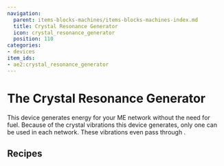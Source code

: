 ```yaml
---
navigation:
  parent: items-blocks-machines/items-blocks-machines-index.md
  title: Crystal Resonance Generator
  icon: crystal_resonance_generator
  position: 110
categories:
- devices
item_ids:
- ae2:crystal_resonance_generator
---
```


# The Crystal Resonance Generator

<BlockImage id="crystal_resonance_generator" scale="8" />

This device generates energy for your ME network without the need for fuel. Because of the crystal vibrations this device generates, only one can be used in each network. These vibrations even pass through <ItemLink id="quartz_fiber" />.

## Recipes

<RecipeFor id="crystal_resonance_generator" />
